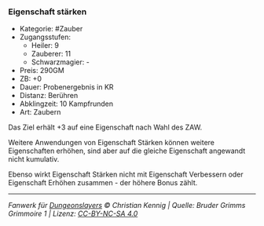 ### Eigenschaft stärken

- Kategorie: #Zauber
- Zugangsstufen:
  - Heiler: 9
  - Zauberer: 11
  - Schwarzmagier: -
- Preis: 290GM
- ZB: +0
- Dauer: Probenergebnis in KR
- Distanz: Berühren
- Abklingzeit: 10 Kampfrunden
- Art: Zaubern

Das Ziel erhält +3 auf eine Eigenschaft nach Wahl des ZAW.

Weitere Anwendungen von Eigenschaft Stärken können weitere Eigenschaften erhöhen, sind aber auf die gleiche Eigenschaft angewandt nicht kumulativ.

Ebenso wirkt Eigenschaft Stärken nicht mit Eigenschaft Verbessern oder Eigenschaft Erhöhen zusammen - der höhere Bonus zählt.

---

_Fanwerk für [Dungeonslayers](https://www.dungeonslayers.net/) © Christian Kennig | Quelle: Bruder Grimms Grimmoire 1 | Lizenz: [CC-BY-NC-SA 4.0](https://creativecommons.org/licenses/by-nc-sa/4.0/deed.de)_
